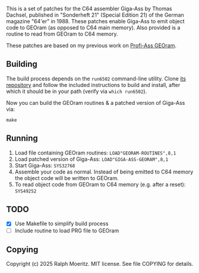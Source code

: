 This is a set of patches for the C64 assembler Giga-Ass by Thomas
Dachsel, published in "Sonderheft 21" (Special Edition 21) of the
German magazine "64'er" in 1988. These patches enable Giga-Ass to emit
object code to GEOram (as opposed to C64 main memory). Also provided
is a routine to read from GEOram to C64 memory.

These patches are based on my previous work on [Profi-Ass GEOram](https://github.com/r-moeritz/profi-ass-GEOram).

Building
---

The build process depends on the `run6502` command-line utility. Clone
[its repository](https://github.com/mrdudz/run6502.git) and follow the
included instructions to build and install, after which it should be
in your path (verify via `which run6502`).

Now you can build the GEOram routines & a patched version of Giga-Ass via:

    make

Running
---

1. Load file containing GEOram routines: `LOAD"GEORAM-ROUTINES",8,1`
2. Load patched version of Giga-Ass: `LOAD"GIGA-ASS-GEORAM",8,1`
3. Start Giga-Ass: `SYS32768`
4. Assemble your code as normal. Instead of being emitted to C64
   memory the object code will be written to GEOram.
5. To read object code from GEOram to C64 memory (e.g. after a reset):
   `SYS49252`

TODO
---
- [x] Use Makefile to simplify build process
- [ ] Include routine to load PRG file to GEOram

Copying
---

Copyright (c) 2025 Ralph Moeritz. MIT license. See file COPYING for
details.
